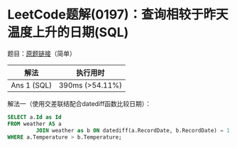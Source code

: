 # LeetCode题解(0197)：查询相较于昨天温度上升的日期(SQL)

题目：[原题链接](https://leetcode-cn.com/problems/rising-temperature/)（简单）

| 解法           | 执行用时 |
| -------------- | -------- |
| Ans 1 (SQL) | 390ms (>54.11%) |

解法一（使用交差联结配合datediff函数比较日期）：

```sql
SELECT a.Id as Id
FROM weather AS a
         JOIN weather as b ON datediff(a.RecordDate, b.RecordDate) = 1
WHERE a.Temperature > b.Temperature;
```